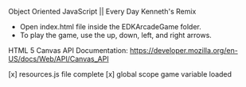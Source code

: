 Object Oriented JavaScript || Every Day Kenneth's Remix

- Open index.html file inside the EDKArcadeGame folder. 
- To play the game, use the up, down, left, and right arrows. 

HTML 5 Canvas API Documentation:
https://developer.mozilla.org/en-US/docs/Web/API/Canvas_API

[x] resources.js file complete
[x] global scope game variable loaded